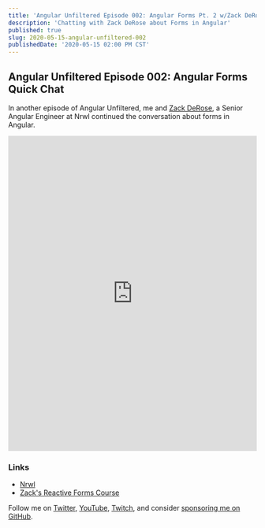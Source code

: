 ```yaml
---
title: 'Angular Unfiltered Episode 002: Angular Forms Pt. 2 w/Zack DeRose'
description: 'Chatting with Zack DeRose about Forms in Angular'
published: true
slug: 2020-05-15-angular-unfiltered-002
publishedDate: '2020-05-15 02:00 PM CST'
---
```


## Angular Unfiltered Episode 002: Angular Forms Quick Chat

In another episode of Angular Unfiltered, me and [Zack DeRose](https://twitter.com/zackderose), a Senior Angular Engineer at Nrwl continued the conversation about forms in Angular.

<div class="center">
  <iframe width="100%" height="640" src="https://www.youtube.com/embed/FGg9E27KBtk" frameborder="0" allow="accelerometer; autoplay; encrypted-media; gyroscope; picture-in-picture" allowfullscreen></iframe>
</div>

### Links

- [Nrwl](https://nrwl.io)
- [Zack's Reactive Forms Course](https://nxplaybook.com/p/angular-reactive-forms)

Follow me on [Twitter](https://twitter.com/brandontroberts), [YouTube](https://youtube.com/brandonrobertsdev), [Twitch](https://twitch.tv/brandontroberts), and consider [sponsoring me on GitHub](https://github.com/sponsors/brandonroberts).
